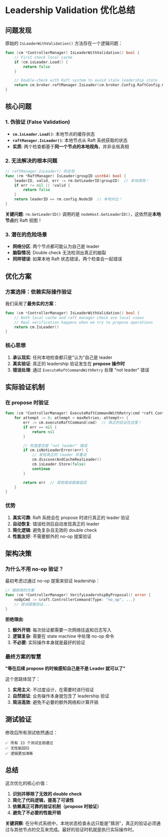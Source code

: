 # Leadership Validation 优化总结

## 问题发现

原始的 `IsLeaderWithValidation()` 方法存在一个逻辑问题：

```go
func (cm *ControllerManager) IsLeaderWithValidation() bool {
    // First check local cache
    if !cm.isLeader.Load() {
        return false
    }

    // Double-check with Raft system to avoid stale leadership state
    return cm.broker.raftManager.IsLeader(cm.broker.Config.RaftConfig.ControllerGroupID)
}
```

## 核心问题

### 1. 伪验证 (False Validation)
- **`cm.isLeader.Load()`**: 本地节点的缓存状态
- **`raftManager.IsLeader()`**: 本地节点从 Raft 系统获取的状态
- **实质**: 两个检查都基于**同一个节点的本地视角**，并非全局真相

### 2. 无法解决的根本问题
```go
// raftManager.IsLeader() 的实现
func (rm *RaftManager) IsLeader(groupID uint64) bool {
    leaderID, valid, err := rm.GetLeaderID(groupID)  // 本地调用！
    if err != nil || !valid {
        return false
    }
    return leaderID == rm.config.NodeID  // 本地对比！
}
```

**关键问题**: `rm.GetLeaderID()` 调用的是 `nodeHost.GetLeaderID()`，这依然是**本地节点**的 Raft 视图！

### 3. 潜在的危险场景
- **网络分区**: 两个节点都可能认为自己是 leader
- **脑裂情况**: Double check 无法检测出真正的脑裂
- **同样错误**: 如果本地 Raft 状态错误，两个检查会一起错误

## 优化方案

### 方案选择：依赖实际操作验证

我们采用了**最务实的方案**：

```go
func (cm *ControllerManager) IsLeaderWithValidation() bool {
    // Both local cache and raft manager check are local views
    // Real verification happens when we try to propose operations
    return cm.IsLeader()
}
```

### 核心思想

1. **承认现实**: 任何本地检查都只是"认为"自己是 leader
2. **真实验证**: 真正的 leadership 验证发生在 **propose 操作时**
3. **错误处理**: 通过 `ExecuteRaftCommandWithRetry` 处理 "not leader" 错误

## 实际验证机制

### 在 propose 时验证

```go
func (cm *ControllerManager) ExecuteRaftCommandWithRetry(cmd *raft.ControllerCommand, maxRetries int) error {
    for attempt := 0; attempt < maxRetries; attempt++ {
        err := cm.executeRaftCommand(cmd)  // 真正的验证在这里！
        if err == nil {
            return nil
        }

        // 检查是否是 "not leader" 错误
        if cm.isNotLeaderError(err) {
            // 发现真正的 leader 并重试
            cm.discoverAndCacheRealLeader()
            cm.isLeader.Store(false)
            continue
        }

        return err  // 其他错误直接返回
    }
}
```

### 优势

1. **真实可靠**: Raft 系统会在 propose 时进行真正的 leader 验证
2. **自动恢复**: 错误检测后自动发现真正的 leader
3. **简化逻辑**: 避免复杂且无效的 double check
4. **性能友好**: 不需要额外的 no-op 提案验证

## 架构决策

### 为什么不用 no-op 验证？

最初考虑过通过 no-op 提案来验证 leadership：

```go
// 被拒绝的方案
func (cm *ControllerManager) VerifyLeadershipByProposal() error {
    noOpCmd := &raft.ControllerCommand{Type: "no_op", ...}
    // 尝试提案验证...
}
```

**拒绝理由**:
1. **额外开销**: 每次验证都需要一次网络往返和日志写入
2. **逻辑复杂**: 需要在 state machine 中处理 no-op 命令
3. **不必要**: 实际操作本身就是最好的验证

### 最终方案的智慧

**"等在后续 propose 的时候感知自己是不是 Leader 就可以了"**

这个思路体现了：
1. **实用主义**: 不过度设计，在需要时进行验证
2. **自然验证**: 业务操作本身就包含了 leadership 验证
3. **简洁高效**: 避免不必要的额外网络和计算开销

## 测试验证

修改后所有测试依然通过：
```
✅ 所有 13 个测试全部通过
✅ 无性能回归
✅ 逻辑更加清晰
```

## 总结

这次优化的核心价值：

1. **识别并移除了无效的 double check**
2. **简化了代码逻辑，提高了可读性**
3. **依赖真正可靠的验证机制（propose 时验证）**
4. **避免了不必要的性能开销**

**关键洞察**: 在分布式系统中，本地状态检查永远只能是"猜测"，真正的验证必须通过与其他节点的交互来完成。最好的验证时机就是执行实际操作时。 